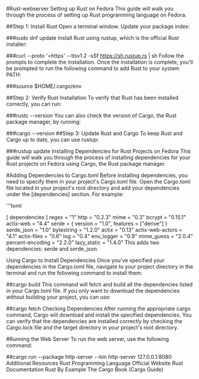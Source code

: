 #Rust-webserver
Setting up Rust on Fedora
This guide will walk you through the process of setting up Rust programming language on Fedora.

##Step 1: Install Rust
Open a terminal window.
Update your package index:


###sudo dnf update
Install Rust using rustup, which is the official Rust installer:


###curl --proto '=https' --tlsv1.2 -sSf https://sh.rustup.rs | sh
Follow the prompts to complete the installation.
Once the installation is complete, you'll be prompted to run the following command to add Rust to your system PATH:

###source $HOME/.cargo/env

##Step 2: Verify Rust Installation
To verify that Rust has been installed correctly, you can run:


###rustc --version
You can also check the version of Cargo, the Rust package manager, by running:


###cargo --version
##Step 3: Update Rust and Cargo
To keep Rust and Cargo up to date, you can use rustup:



###rustup update
Installing Dependencies for Rust Projects on Fedora
This guide will walk you through the process of installing dependencies for your Rust projects on Fedora using Cargo, the Rust package manager.

#Adding Dependencies to Cargo.toml
Before installing dependencies, you need to specify them in your project's Cargo.toml file. Open the Cargo.toml file located in your project's root directory and add your dependencies under the [dependencies] section. For example:

'''toml



[
dependencies
]
regex = "1"
http = "0.2.3"
mime = "0.3"
bcrypt = "0.15.1"
actix-web = "4.4"
serde = { version = "1.0", features = ["derive"] }
serde_json = "1.0"
bytestring = "1.2.0"
actix = "0.13"
actix-web-actors = "4.1"
actix-files = "0.6"
log = "0.4"
env_logger = "0.9"
mime_guess = "2.0.4"
percent-encoding = "2.2.0"
lazy_static = "1.4.0"
This adds two dependencies: serde and serde_json.

Using Cargo to Install Dependencies
Once you've specified your dependencies in the Cargo.toml file, navigate to your project directory in the terminal and run the following command to install them:



##cargo build
This command will fetch and build all the dependencies listed in your Cargo.toml file. If you only want to download the dependencies without building your project, you can use:



##cargo fetch
Checking Dependencies
After running the appropriate cargo command, Cargo will download and install the specified dependencies. You can verify that the dependencies are installed correctly by checking the Cargo.lock file and the target directory in your project's root directory.

#Running the Web Server
To run the web server, use the following command:



##cargo run --package http-server --bin http-server 127.0.0.1:8080
Additional Resources
Rust Programming Language Official Website
Rust Documentation
Rust By Example
The Cargo Book (Cargo Guide)

